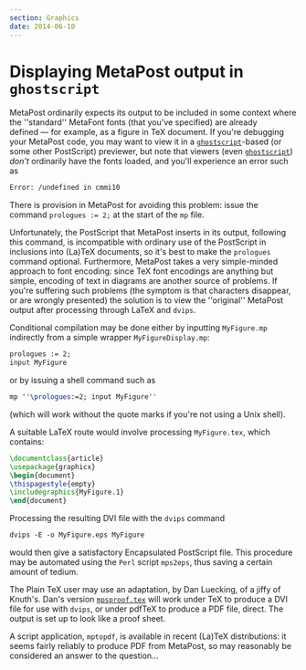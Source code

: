 ```yaml
---
section: Graphics
date: 2014-06-10
---
```


# Displaying MetaPost output in `ghostscript`

MetaPost ordinarily expects its output to be included in some context
where the ''standard'' MetaFont fonts (that you've specified) are already
defined&nbsp;&mdash; for example, as a figure in TeX document.  If you're
debugging your MetaPost code, you may want to view it in a
[`ghostscript`](http://www.ghostscript.com/)-based (or some
other PostScript) previewer, but note that viewers (even
[`ghostscript`](http://www.ghostscript.com/))
_don't_ ordinarily have the fonts loaded, and you'll experience
an error such as
```latex
Error: /undefined in cmmi10
```
There is provision in MetaPost for avoiding this problem: issue the
command `prologues := 2;` at the start of the `mp` file.

Unfortunately, the PostScript that MetaPost inserts in its output,
following this command, is incompatible with ordinary use of the
PostScript in inclusions into (La)TeX documents, so it's best to
make the `prologues` command optional.  Furthermore, MetaPost takes a
very simple-minded approach to font encoding: since TeX font
encodings are anything but simple, encoding of text in diagrams are
another source of problems.  If you're suffering such problems (the
symptom is that 
characters disappear, or are wrongly presented) the solution is
to view the ''original'' MetaPost output after processing through
LaTeX and `dvips`.

Conditional compilation may be done either
by inputting `MyFigure.mp` indirectly from a simple wrapper
`MyFigureDisplay.mp`:
```latex
prologues := 2;
input MyFigure
```
or by issuing a shell command such as
```latex
mp ''\prologues:=2; input MyFigure''
```
(which will work without the quote marks if you're not using a Unix
shell).

A suitable LaTeX route would involve processing
`MyFigure.tex`, which contains:
```latex
\documentclass{article}
\usepackage{graphicx}
\begin{document}
\thispagestyle{empty}
\includegraphics{MyFigure.1}
\end{document}
```
Processing the resulting DVI file with the `dvips`
command
```latex
dvips -E -o MyFigure.eps MyFigure
```
would then give a satisfactory Encapsulated PostScript file.  This
procedure may be automated using the `Perl` script
`mps2eps`, thus saving a certain amount of tedium.

The Plain TeX user may use an adaptation, by
Dan Luecking, of a jiffy of Knuth's.  Dan's version
[`mpsproof.tex`](https://ctan.org/pkg/mpsproof.tex) will work under
TeX to produce a DVI file for use with `dvips`, or
under pdfTeX to produce a PDF file, direct.  The output is
set up to look like a proof sheet.

A script application, `mptopdf`, is available in recent
(La)TeX distributions: it seems fairly reliably to produce
PDF from MetaPost, so may reasonably be considered an answer to
the question&hellip;

